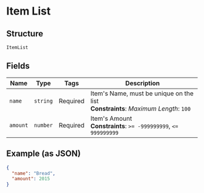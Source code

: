 
# Item List

## Structure

`ItemList`

## Fields

| Name | Type | Tags | Description |
|  --- | --- | --- | --- |
| `name` | `string` | Required | Item's Name, must be unique on the list<br>**Constraints**: *Maximum Length*: `100` |
| `amount` | `number` | Required | Item's Amount<br>**Constraints**: `>= -999999999`, `<= 999999999` |

## Example (as JSON)

```json
{
  "name": "Bread",
  "amount": 2015
}
```

